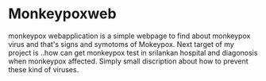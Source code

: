 # Monkeypoxweb

monkeypox webapplication is a simple webpage to find about monkeypox virus and  that's signs and symotoms of Mokeypox.
Next target of my project is ..how  can get monkeypox test in srilankan hospital and diagonosis when monkeypox affected.
Simply small discription about how to prevent these kind of viruses.


